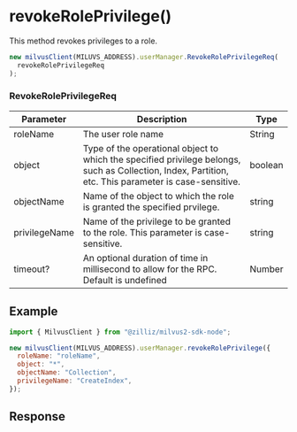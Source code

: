 # revokeRolePrivilege()

This method revokes privileges to a role.

```javascript
new milvusClient(MILUVS_ADDRESS).userManager.RevokeRolePrivilegeReq(
  revokeRolePrivilegeReq
);
```

### RevokeRolePrivilegeReq

| Parameter     | Description                                                                                                                                           | Type    |
| ------------- | ----------------------------------------------------------------------------------------------------------------------------------------------------- | ------- |
| roleName      | The user role name                                                                                                                                    | String  |
| object        | Type of the operational object to which the specified privilege belongs, such as Collection, Index, Partition, etc. This parameter is case-sensitive. | boolean |
| objectName    | Name of the object to which the role is granted the specified prvilege.                                                                               | string  |
| privilegeName | Name of the privilege to be granted to the role. This parameter is case-sensitive.                                                                    | string  |
| timeout?      | An optional duration of time in millisecond to allow for the RPC. Default is undefined                                                                | Number  |

## Example

```javascript
import { MilvusClient } from "@zilliz/milvus2-sdk-node";

new milvusClient(MILVUS_ADDRESS).userManager.revokeRolePrivilege({
  roleName: "roleName",
  object: "*",
  objectName: "Collection",
  privilegeName: "CreateIndex",
});
```

## Response

